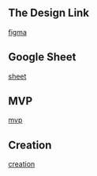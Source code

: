 ## The Design Link

[figma](https://www.figma.com/file/6dbkRvIMdH0Z3z2hEsklEK/Time-minder?type=design&node-id=86-39805&t=NN6zJgeTC0pek0zf-0)

## Google Sheet

[sheet]()

## MVP

[mvp](https://docs.google.com/document/d/1VrxHJNqg-RGD24yV5yBbDS8WKQGgkJHgvM6q8PXKHiY/edit)

## Creation 

[creation](https://docs.google.com/document/d/1DVRwaewnqyEos_qmr3iVYrveXQaz9obfWM_iw7fjAoA/edit)
